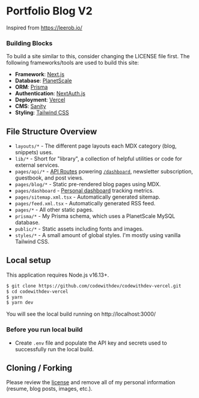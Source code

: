 # Portfolio Blog V2

Inspired from https://leerob.io/

### Building Blocks

To build a site similar to this, consider changing the LICENSE file first. The following frameworks/tools are used to build this site:
- **Framework**: [Next.js](https://nextjs.org/)
- **Database**: [PlanetScale](https://planetscale.com)
- **ORM**: [Prisma](https://prisma.io/)
- **Authentication**: [NextAuth.js](https://next-auth.js.org/)
- **Deployment**: [Vercel](https://vercel.com)
- **CMS**: [Sanity](https://www.sanity.io/)
- **Styling**: [Tailwind CSS](https://tailwindcss.com/)

## File Structure Overview

- `layouts/*` - The different page layouts each MDX category (blog, snippets) uses.
- `lib/*` - Short for "library", a collection of helpful utilities or code for external services.
- `pages/api/*` - [API Routes](https://nextjs.org/docs/api-routes/introduction) powering [`/dashboard`](https://leerob.io/dashboard), newsletter subscription, guestbook, and post views.
- `pages/blog/*` - Static pre-rendered blog pages using MDX.
- `pages/dashboard` - [Personal dashboard](https://leerob.io/dashboard) tracking metrics.
- `pages/sitemap.xml.tsx` - Automatically generated sitemap.
- `pages/feed.xml.tsx` - Automatically generated RSS feed.
- `pages/*` - All other static pages.
- `prisma/*` - My Prisma schema, which uses a PlanetScale MySQL database.
- `public/*` - Static assets including fonts and images.
- `styles/*` - A small amount of global styles. I'm mostly using vanilla Tailwind CSS.

## Local setup

This application requires Node.js v16.13+.

```bash
$ git clone https://github.com/codewithdev/codewithdev-vercel.git
$ cd codewithdev-vercel
$ yarn
$ yarn dev
```

You will see the local build running on http://localhost:3000/

### Before you run local build
- Create `.env` file and populate the API key and secrets used to successfully run the local build.



## Cloning / Forking

Please review the [license](https://github.com/codewithdev/codewithdev.github.io/blob/main/LICENSE.txt) and remove all of my personal information (resume, blog posts, images, etc.).
